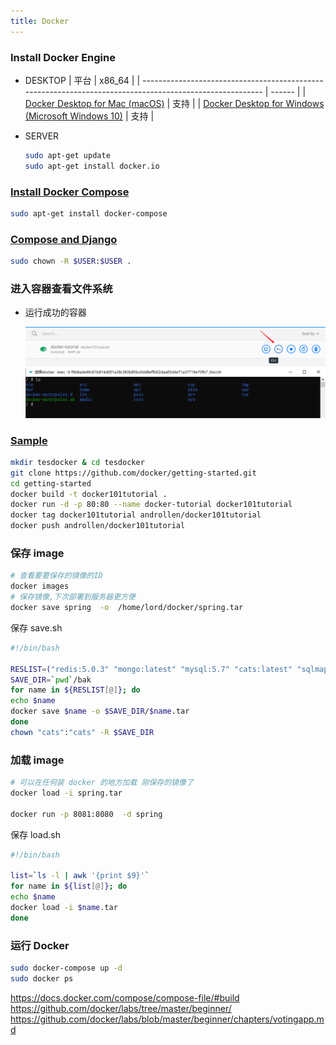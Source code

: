 ```yaml
---
title: Docker  
---
```


### Install Docker Engine

- DESKTOP
  | 平台                                                                                                     | x86_64 |
  | -------------------------------------------------------------------------------------------------------- | ------ |
  | [Docker Desktop for Mac (macOS)](https://docs.docker.com/docker-for-mac/install/)                        | 支持   |
  | [Docker Desktop for Windows (Microsoft Windows 10)](https://docs.docker.com/docker-for-windows/install/) | 支持   |

- SERVER

  ```sh
  sudo apt-get update
  sudo apt-get install docker.io
  ```

### [Install Docker Compose](https://docs.docker.com/compose/install/)

  ```sh
  sudo apt-get install docker-compose
  ```

### [Compose and Django](https://docs.docker.com/compose/django/)

  ```sh
  sudo chown -R $USER:$USER .
  ```

### 进入容器查看文件系统

- 运行成功的容器
  
  ![打开命令行](Assets/20200604165547.png)  
  ![输入ls](Assets/20200604165635.png)

### [Sample](https://docs.docker.com/samples/)

```sh
mkdir tesdocker & cd tesdocker
git clone https://github.com/docker/getting-started.git
cd getting-started
docker build -t docker101tutorial .
docker run -d -p 80:80 --name docker-tutorial docker101tutorial
docker tag docker101tutorial androllen/docker101tutorial
docker push androllen/docker101tutorial
```

### 保存 image

  ```sh
  # 查看要要保存的镜像的ID
  docker images
  # 保存镜像,下次部署到服务器更方便
  docker save spring  -o  /home/lord/docker/spring.tar
  ```

  保存 save.sh

  ```sh
  #!/bin/bash

  RESLIST=("redis:5.0.3" "mongo:latest" "mysql:5.7" "cats:latest" "sqlmap:latest" "hspider:v0.1" "web_scanner:latest" "x_engine:latest")
  SAVE_DIR=`pwd`/bak
  for name in ${RESLIST[@]}; do
  echo $name
  docker save $name -o $SAVE_DIR/$name.tar
  done
  chown "cats":"cats" -R $SAVE_DIR
  ```

### 加载 image

  ```sh
  # 可以在任何装 docker 的地方加载 刚保存的镜像了
  docker load -i spring.tar

  docker run -p 8081:8080  -d spring
  ```

  保存 load.sh

  ```sh
  #!/bin/bash

  list=`ls -l | awk '{print $9}'`
  for name in ${list[@]}; do
  echo $name
  docker load -i $name.tar
  done
  ```

### 运行 Docker

  ```sh
  sudo docker-compose up -d
  sudo docker ps
  ```

<https://docs.docker.com/compose/compose-file/#build>  
<https://github.com/docker/labs/tree/master/beginner/>  
<https://github.com/docker/labs/blob/master/beginner/chapters/votingapp.md>
